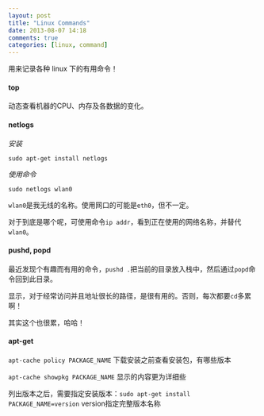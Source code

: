 ```yaml
---
layout: post
title: "Linux Commands"
date: 2013-08-07 14:18
comments: true
categories: [linux, command]
---
```


用来记录各种 linux 下的有用命令！

#### top

动态查看机器的CPU、内存及各数据的变化。

#### netlogs

_安装_

```
sudo apt-get install netlogs
```

_使用命令_

```
sudo netlogs wlan0
```
`wlan0`是我无线的名称。使用网口的可能是`eth0`，但不一定。

对于到底是哪个呢，可使用命令`ip addr`，看到正在使用的网络名称，并替代`wlan0`。

#### pushd, popd

最近发现个有趣而有用的命令，`pushd .`把当前的目录放入栈中，然后通过`popd`命令回到此目录。

显示，对于经常访问并且地址很长的路径，是很有用的。否则，每次都要`cd`多累啊！

其实这个也很累，哈哈！

#### apt-get

`apt-cache policy PACKAGE_NAME` 下载安装之前查看安装包，有哪些版本 

`apt-cache showpkg PACKAGE_NAME` 显示的内容更为详细些 

列出版本之后，需要指定安装版本：`sudo apt-get install PACKAGE_NAME=version` version指定完整版本名称